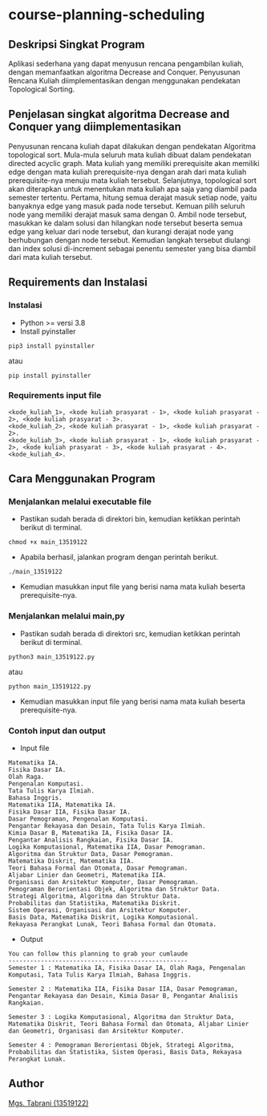 # course-planning-scheduling
## Deskripsi Singkat Program
Aplikasi sederhana yang dapat menyusun rencana pengambilan kuliah, dengan memanfaatkan algoritma Decrease and Conquer. Penyusunan Rencana Kuliah diimplementasikan dengan menggunakan pendekatan Topological Sorting.
## Penjelasan singkat algoritma Decrease and Conquer yang diimplementasikan
Penyusunan rencana kuliah dapat dilakukan dengan pendekatan Algoritma topological sort. Mula-mula seluruh mata kuliah dibuat dalam pendekatan directed acyclic graph. Mata kuliah yang memiliki prerequisite akan memiliki edge dengan mata kuliah prerequisite-nya dengan arah dari mata kuliah prerequisite-nya menuju mata kuliah tersebut. Selanjutnya, topological sort akan diterapkan untuk menentukan mata kuliah apa saja yang diambil pada semester tertentu.
Pertama, hitung semua derajat masuk setiap node, yaitu banyaknya edge yang masuk pada node tersebut. Kemuan pilih seluruh node yang memiliki derajat masuk sama dengan 0. Ambil node tersebut, masukkan ke dalam solusi dan hilangkan node tersebut beserta semua edge yang keluar dari node tersebut, dan kurangi derajat node yang berhubungan dengan node tersebut. Kemudian langkah tersebut diulangi dan index solusi di-increment sebagai penentu semester yang bisa diambil dari mata kuliah tersebut.
## Requirements dan Instalasi
### Instalasi
- Python >= versi 3.8
- Install pyinstaller
```
pip3 install pyinstaller
```
atau
```
pip install pyinstaller
```
### Requirements input file
```
<kode_kuliah_1>, <kode kuliah prasyarat - 1>, <kode kuliah prasyarat - 2>, <kode kuliah prasyarat - 3>.
<kode_kuliah_2>, <kode kuliah prasyarat - 1>, <kode kuliah prasyarat - 2>.
<kode_kuliah_3>, <kode kuliah prasyarat - 1>, <kode kuliah prasyarat - 2>, <kode kuliah prasyarat - 3>, <kode kuliah prasyarat - 4>.
<kode_kuliah_4>.
```
## Cara Menggunakan Program
### Menjalankan melalui executable file
- Pastikan sudah berada di direktori bin, kemudian ketikkan perintah berikut di terminal.
```
chmod +x main_13519122
```
- Apabila berhasil, jalankan program dengan perintah berikut.
```
./main_13519122
```
- Kemudian masukkan input file yang berisi nama mata kuliah beserta prerequisite-nya.
### Menjalankan melalui main,py
- Pastikan sudah berada di direktori src, kemudian ketikkan perintah berikut di terminal.
```
python3 main_13519122.py
```
atau
```
python main_13519122.py
```
- Kemudian masukkan input file yang berisi nama mata kuliah beserta prerequisite-nya.
### Contoh input dan output
- Input file
```
Matematika IA.
Fisika Dasar IA.
Olah Raga.
Pengenalan Komputasi.
Tata Tulis Karya Ilmiah.
Bahasa Inggris.
Matematika IIA, Matematika IA.
Fisika Dasar IIA, Fisika Dasar IA.
Dasar Pemograman, Pengenalan Komputasi.
Pengantar Rekayasa dan Desain, Tata Tulis Karya Ilmiah.
Kimia Dasar B, Matematika IA, Fisika Dasar IA.
Pengantar Analisis Rangkaian, Fisika Dasar IA.
Logika Komputasional, Matematika IIA, Dasar Pemograman.
Algoritma dan Struktur Data, Dasar Pemograman.
Matematika Diskrit, Matematika IIA.
Teori Bahasa Formal dan Otomata, Dasar Pemograman.
Aljabar Linier dan Geometri, Matematika IIA.
Organisasi dan Arsitektur Komputer, Dasar Pemograman.
Pemograman Berorientasi Objek, Algoritma dan Struktur Data.
Strategi Algoritma, Algoritma dan Struktur Data.
Probabilitas dan Statistika, Matematika Diskrit.
Sistem Operasi, Organisasi dan Arsitektur Komputer.
Basis Data, Matematika Diskrit, Logika Komputasional.
Rekayasa Perangkat Lunak, Teori Bahasa Formal dan Otomata.
```
- Output
```
You can follow this planning to grab your cumlaude
--------------------------------------------------
Semester 1 : Matematika IA, Fisika Dasar IA, Olah Raga, Pengenalan Komputasi, Tata Tulis Karya Ilmiah, Bahasa Inggris.

Semester 2 : Matematika IIA, Fisika Dasar IIA, Dasar Pemograman, Pengantar Rekayasa dan Desain, Kimia Dasar B, Pengantar Analisis Rangkaian.

Semester 3 : Logika Komputasional, Algoritma dan Struktur Data, Matematika Diskrit, Teori Bahasa Formal dan Otomata, Aljabar Linier dan Geometri, Organisasi dan Arsitektur Komputer.

Semester 4 : Pemograman Berorientasi Objek, Strategi Algoritma, Probabilitas dan Statistika, Sistem Operasi, Basis Data, Rekayasa Perangkat Lunak.
```
## Author
[Mgs. Tabrani (13519122)](https://github.com/mgstabrani)